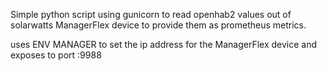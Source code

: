 Simple python script using gunicorn to read openhab2 values out of solarwatts ManagerFlex device to provide them as prometheus metrics.

uses ENV MANAGER to set the ip address for the ManagerFlex device and exposes to port :9988

